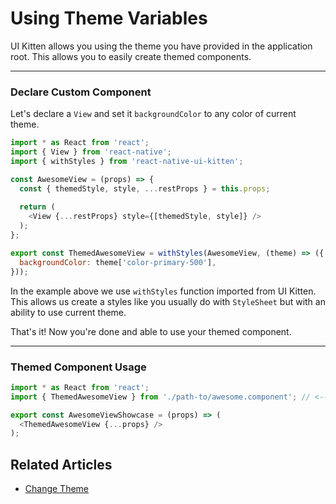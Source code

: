 # Using Theme Variables

UI Kitten allows you using the theme you have provided in the application root. This allows you to easily create themed components.

<hr>

### Declare Custom Component

Let's declare a `View` and set it `backgroundColor` to any color of current theme.

```js
import * as React from 'react';
import { View } from 'react-native';
import { withStyles } from 'react-native-ui-kitten';

const AwesomeView = (props) => {
  const { themedStyle, style, ...restProps } = this.props;
    
  return (
    <View {...restProps} style={[themedStyle, style]} />
  );
};

export const ThemedAwesomeView = withStyles(AwesomeView, (theme) => ({
  backgroundColor: theme['color-primary-500'],
}));
```

In the example above we use `withStyles` function imported from UI Kitten. This allows us create a styles like you usually do with `StyleSheet` but with an ability to use current theme.

That's it! Now you're done and able to use your themed component.

<hr>

### Themed Component Usage

```js
import * as React from 'react';
import { ThemedAwesomeView } from './path-to/awesome.component'; // <-- import themed component

export const AwesomeViewShowcase = (props) => (
  <ThemedAwesomeView {...props} />
);
```

## Related Articles

- [Change Theme](design-system/theme-change)
